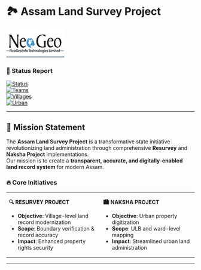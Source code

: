 # 🏞️ Assam Land Survey Project 

![Project Logo](https://github.com/Neogeoofficial/Assam-Land-Survey/blob/884797c5b0d005effe9c31cfb67c944389437dc2/logo.PNG?raw=true)


### 📅 Status Report  
[![Status](https://img.shields.io/badge/Project-Active-brightgreen)]()  
[![Teams](https://img.shields.io/badge/Active_Teams-551-purple)]()  
[![Villages](https://img.shields.io/badge/Resurvey_Villages-926-blue)]()  
[![Urban](https://img.shields.io/badge/ULBs_Covered-10-orange)]()  

---

## 🎯 **Mission Statement**

The **Assam Land Survey Project** is a transformative state initiative revolutionizing land administration through comprehensive **Resurvey** and **Naksha Project** implementations.  
Our mission is to create a **transparent, accurate, and digitally-enabled land record system** for modern Assam.

### 🔥 **Core Initiatives**

<table>
<tr>
<td width="50%">

**🔍 RESURVEY PROJECT**
- **Objective**: Village-level land record modernization  
- **Scope**: Boundary verification & record accuracy  
- **Impact**: Enhanced property rights security  

</td>
<td width="50%">

**🏙️ NAKSHA PROJECT**
- **Objective**: Urban property digitization  
- **Scope**: ULB and ward-level mapping  
- **Impact**: Streamlined urban land administration  

</td>
</tr>
</table>

---


